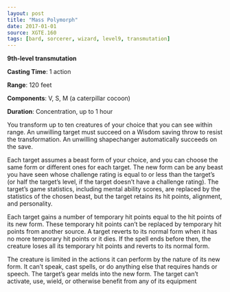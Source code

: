 ```yaml
---
layout: post
title: "Mass Polymorph"
date: 2017-01-01
source: XGTE.160
tags: [bard, sorcerer, wizard, level9, transmutation]
---
```


**9th-level transmutation**

**Casting Time**: 1 action

**Range**: 120 feet

**Components**: V, S, M (a caterpillar cocoon)

**Duration**: Concentration, up to 1 hour

You transform up to ten creatures of your choice that you can see within range. An unwilling target must succeed on a Wisdom saving throw to resist the transformation. An unwilling shapechanger automatically succeeds on the save.

Each target assumes a beast form of your choice, and you can choose the same form or different ones for each target. The new form can be any beast you have seen whose challenge rating is equal to or less than the target’s (or half the target’s level, if the target doesn’t have a challenge rating). The target’s game statistics, including mental ability scores, are replaced by the statistics of the chosen beast, but the target retains its hit points, alignment, and personality.

Each target gains a number of temporary hit points equal to the hit points of its new form. These temporary hit points can’t be replaced by temporary hit points from another source. A target reverts to its normal form when it has no more temporary hit points or it dies. If the spell ends before then, the creature loses all its temporary hit points and reverts to its normal form.

The creature is limited in the actions it can perform by the nature of its new form. It can’t speak, cast spells, or do anything else that requires hands or speech. The target’s gear melds into the new form. The target can’t activate, use, wield, or otherwise benefit from any of its equipment
